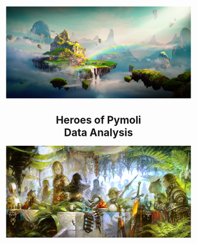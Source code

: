 <p align="center">
  <img width="1980" height="250" src="https://github.com/leslievazquez/Pandas_Challenge/blob/main/HeroesOfPymoli/Resources/Fantasy.png">
</p>

<h1 align ="center"><span>Heroes of Pymoli<br/>Data Analysis</span></h1>

<p align="center">
  <img width="1980" height="250" src="https://github.com/leslievazquez/Pandas_Challenge/blob/main/HeroesOfPymoli/Resources/Fantasy2.jpg">
</p>
